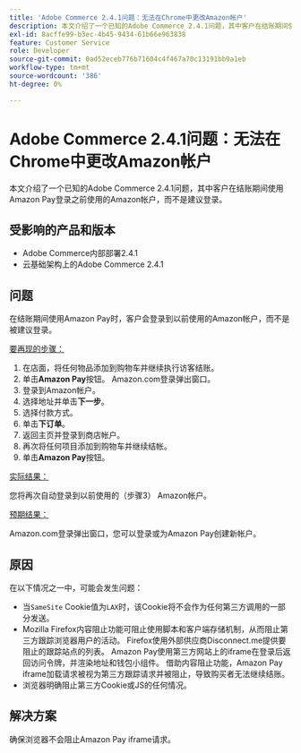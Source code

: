 ```yaml
---
title: 'Adobe Commerce 2.4.1问题：无法在Chrome中更改Amazon帐户'
description: 本文介绍了一个已知的Adobe Commerce 2.4.1问题，其中客户在结账期间使用Amazon Pay登录之前使用的Amazon帐户，而不是建议登录。
exl-id: 8acffe99-b3ec-4b45-9434-61b66e963838
feature: Customer Service
role: Developer
source-git-commit: 0ad52eceb776b71604c4f467a70c13191bb9a1eb
workflow-type: tm+mt
source-wordcount: '386'
ht-degree: 0%

---
```


# Adobe Commerce 2.4.1问题：无法在Chrome中更改Amazon帐户

本文介绍了一个已知的Adobe Commerce 2.4.1问题，其中客户在结账期间使用Amazon Pay登录之前使用的Amazon帐户，而不是建议登录。

## 受影响的产品和版本

* Adobe Commerce内部部署2.4.1
* 云基础架构上的Adobe Commerce 2.4.1

## 问题

在结账期间使用Amazon Pay时，客户会登录到以前使用的Amazon帐户，而不是被建议登录。

<u>要再现的步骤：</u>

1. 在店面，将任何物品添加到购物车并继续执行访客结账。
1. 单击&#x200B;**Amazon Pay**&#x200B;按钮。 Amazon.com登录弹出窗口。
1. 登录到Amazon帐户。
1. 选择地址并单击&#x200B;**下一步**。
1. 选择付款方式。
1. 单击&#x200B;**下订单**。
1. 返回主页并登录到商店帐户。
1. 再次将任何项目添加到购物车并继续结帐。
1. 单击&#x200B;**Amazon Pay**&#x200B;按钮。

<u>实际结果：</u>

您将再次自动登录到以前使用的（步骤3） Amazon帐户。

<u>预期结果：</u>

Amazon.com登录弹出窗口，您可以登录或为Amazon Pay创建新帐户。

## 原因

在以下情况之一中，可能会发生问题：

* 当`SameSite` Cookie值为`LAX`时，该Cookie将不会作为任何第三方调用的一部分发送。
* Mozilla Firefox内容阻止功能可阻止使用脚本和客户端存储机制，从而阻止第三方跟踪浏览器用户的活动。 Firefox使用外部供应商Disconnect.me提供要阻止的跟踪站点的列表。 Amazon Pay使用第三方网站上的iframe在登录后返回访问令牌，并渲染地址和钱包小组件。 借助内容阻止功能，Amazon Pay iframe加载请求被视为第三方跟踪请求并被阻止，导致购买者无法继续结账。
* 浏览器明确阻止第三方Cookie或JS的任何情况。

## 解决方案

确保浏览器不会阻止Amazon Pay iframe请求。

